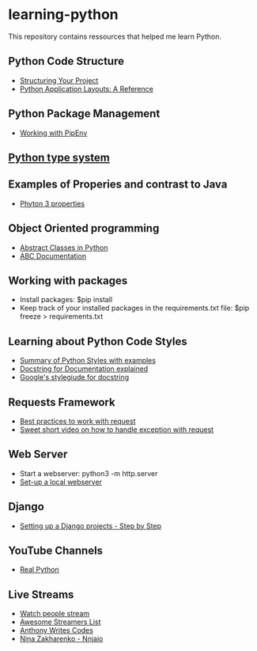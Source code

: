 # learning-python
This repository contains ressources that helped me learn Python.


## Python Code Structure
- [Structuring Your Project](https://docs.python-guide.org/writing/structure/)
- [Python Application Layouts: A Reference](https://realpython.com/python-application-layouts/)

## Python Package Management
- [Working with PipEnv](https://thoughtbot.com/blog/how-to-manage-your-python-projects-with-pipenv)

## [Python type system](https://blog.daftcode.pl/first-steps-with-python-type-system-30e4296722af)

## Examples of Properies and contrast to Java
- [Phyton 3 properties](https://www.python-course.eu/python3_properties.php)

## Object Oriented programming 
- [Abstract Classes in Python](https://www.python-course.eu/python3_abstract_classes.php)
- [ABC Documentation](https://docs.python.org/3/library/abc.html)

## Working with packages
- Install packages: $pip install <package> 
- Keep track of your installed packages in the requirements.txt file: $pip freeze > requirements.txt
  
## Learning about Python Code Styles
- [Summary of Python Styles with examples](https://docs.python-guide.org/writing/style/)
- [Docstring for Documentation explained](https://www.python.org/dev/peps/pep-0257/)
- [Google's stylegiude for docstring](https://github.com/google/styleguide/blob/gh-pages/pyguide.md#38-comments-and-docstrings)

## Requests Framework
- [Best practices to work with request](https://www.peterbe.com/plog/best-practice-with-retries-with-requests)
- [Sweet short video on how to handle exception with request](https://youtu.be/QCq_wMnS_T0)

## Web Server
- Start a webserver: python3 -m http.server 
- [Set-up a local webserver](https://developer.mozilla.org/en-US/docs/Learn/Common_questions/set_up_a_local_testing_server)

## Django
- [Setting up a Django projects - Step by Step](http://realdjango.herokuapp.com/)

## YouTube Channels
- [Real Python](https://www.youtube.com/channel/UCI0vQvr9aFn27yR6Ej6n5UA)


## Live Streams
- [Watch people stream](https://www.reddit.com/r/WatchPeopleCode/)
- [Awesome Streamers List](https://github.com/bnb/awesome-developer-streams)
- [Anthony Writes Codes](https://www.twitch.tv/anthonywritescode/)
- [Nina Zakharenko - Nnjaio](https://www.twitch.tv/nnjaio)
